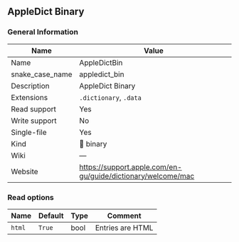 
## AppleDict Binary ##

### General Information ###
Name | Value
---- | -------
Name | AppleDictBin
snake_case_name | appledict_bin
Description | AppleDict Binary
Extensions | `.dictionary`, `.data`
Read support | Yes
Write support | No
Single-file | Yes
Kind | 🔢 binary
Wiki | ―
Website | https://support.apple.com/en-gu/guide/dictionary/welcome/mac


### Read options ###
Name | Default | Type | Comment
---- | ------- | ---- | -------
`html` | `True` | bool | Entries are HTML

